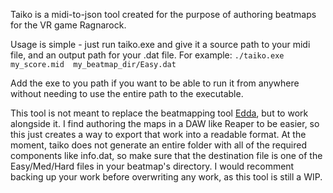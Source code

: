 Taiko is a midi-to-json tool created for the purpose of authoring beatmaps for the VR game Ragnarock.

Usage is simple - just run taiko.exe and give it a source path to your midi file, and an output path for your .dat file.
For example: `./taiko.exe my_score.mid  my_beatmap_dir/Easy.dat`

Add the exe to you path if you want to be able to run it from anywhere without needing to use the entire path to the executable.

This tool is not meant to replace the beatmapping tool [Edda](https://github.com/PKBeam/Edda), but to work alongside it. I find authoring the maps in a DAW like Reaper to be easier, so this just creates a way to export that work into a readable format. At the moment, taiko does not generate an entire folder with all of the required components like info.dat, so make sure that the destination file is one of the Easy/Med/Hard files in your beatmap's directory. I would recomment backing up your work before overwriting any work, as this tool is still a WIP.